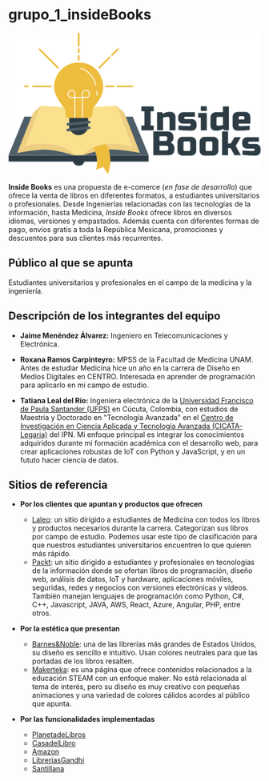 # grupo_1_insideBooks

![logo](https://github.com/JaimeMenendez/grupo_1_ebooks/blob/main/design/logoWS/Logo.png)

**Inside Books** es una propuesta de e-comerce (*en fase de desarrollo*) que ofrece la venta de libros en diferentes formatos, a estudiantes universitarios o profesionales. Desde Ingenierías relacionadas con las tecnologías de la información, hasta Medicina, *Inside Books* ofrece libros en diversos idiomas, versiones y empastados. Además cuenta con diferentes formas de pago, envíos gratis a toda la República Mexicana, promociones y descuentos para sus clientes más recurrentes.

## Público al que se apunta

Estudiantes universitarios y profesionales en el campo de la medicina y la ingeniería.
## Descripción de los integrantes del equipo

- **Jaime Menéndez Álvarez:** Ingeniero en Telecomunicaciones y Electrónica.

- **Roxana Ramos Carpinteyro:** MPSS de la Facultad de Medicina UNAM. Antes de estudiar Medicina hice un año en la carrera de Diseño en Medios Digitales en CENTRO. Interesada en aprender de programación para aplicarlo en mi campo de estudio.

- **Tatiana Leal del Río:** Ingeniera electrónica de la [Universidad Francisco de Paula Santander (UFPS)](https://ww2.ufps.edu.co/) en Cúcuta, Colombia, con estudios de Maestría y Doctorado en "Tecnología Avanzada" en el [Centro de Investigación en Ciencia Aplicada y Tecnología Avanzada (CICATA-Legaria)](https://www.google.com/search?client=firefox-b-d&q=cicata+legaria) del IPN. Mi enfoque principal es integrar los conocimientos adquiridos durante mi formación académica con el desarrollo web, para crear aplicaciones robustas de IoT con Python y JavaScript, y en un fututo hacer ciencia de datos.

## Sitios de referencia

- **Por los clientes que apuntan y productos que ofrecen**
    * [Laleo](https://www.laleo.com/libros-c-127.html): un sitio dirigido a estudiantes de Medicina con todos los libros y productos necesarios durante la carrera. Categorizan sus libros por campo de estudio. Podemos usar este tipo de clasificación para que nuestros estudiantes universitarios encuentren lo que quieren más rápido.
    * [Packt](https://www.packtpub.com/): un sitio dirigido a estudiantes y profesionales en tecnologías de la información donde se ofertan libros de programación, diseño web, análisis de datos, IoT y hardware, aplicaciones móviles, seguridas, redes y negocios con versiones electrónicas y vídeos. También manejan lenguajes de programación como Python, C#, C++, Javascript, JAVA, AWS, React, Azure, Angular, PHP, entre otros.

- **Por la estética que presentan**
    * [Barnes&Noble](https://www.barnesandnoble.com): una de las librerías más grandes de Estados Unidos, su diseño es sencillo e intuitivo. Usan colores neutrales para que las portadas de los libros resalten.
    * [Makerteka](https://makerteca.net/): es una página que ofrece contenidos relacionados a la educación STEAM con un enfoque maker. No está relacionada al tema de interés, pero su diseño es muy creativo con pequeñas animaciones y una variedad de colores cálidos acordes al público que apunta. 

- **Por las funcionalidades implementadas**
    * [PlanetadeLibros](https://www.planetadelibros.com/libros-ebooks)
    * [CasadelLibro](https://latam.casadellibro.com/ebooks)
    * [Amazon](https://www.amazon.com.mx/ebooks-kindle/b?ie=UTF8&node=6507977011)
    * [LibreriasGandhi](https://www.gandhi.com.mx/)
    * [Santillana](https://www.santillana.com.mx/profesores/)
